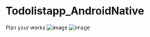 # Todolistapp_AndroidNative
Plan your works
![image](https://user-images.githubusercontent.com/96421992/230895505-475c2896-ccb8-4e27-a3ca-1e710be33cde.png)
![image](https://user-images.githubusercontent.com/96421992/230895584-1cf28cae-93d9-45b3-9ade-8e2ceddad646.png)
